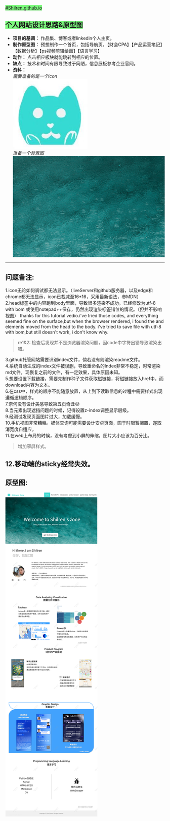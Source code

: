 <font style="background: rgb(124,250,125)"> [#Shilren.github.io ](https://shilren.github.io/)
## 个人网站设计思路&原型图 </font>
- **项目的基调：**
作品集、博客或者linkedin个人主页。
- **制作原型图：**
预想制作一个首页，包括导航页，【财会CPA】【产品运营笔记】【数据分析】【ps视频剪辑绘画】【语言学习】
- **动作：**
点击相应板块就能跳转到相应的位置。
- **缺点：**
技术和时间有限导致过于简陋，信息展板参考企业官网。
- **资料：**  
    *需要准备的是一个icon*  
    ![iconpic](picture/icon.jpg "shilren's zone")  
    *准备一个背景图*
    ![backgroundpic](./picture/bule%20water.jpeg)
---
## 问题备注:
1.icon无论如何调试都无法显示。（liveServer和github服务器，以及edge和chrome都无法显示，icon已裁减至16*16，采用最新语法，参MDN）  
2.head标签中的内容跑到body里面，导致很多渲染不成功。已经修改为utf-8 with bom 或使用notepad++保存，仍然出现渲染标签错位的情况。（但并不影响视图）  thanks for this tutorial vedio.i've tried those codes, and everything seemed fine on the surface,but when the browser rendered, i found the <link> and <meta>  elements moved from the head to the body. i've tried to save file with utf-8 with bom,but still doesn't work, i don't know why.     
> re1&2: 
> 检查后发现并不是浏览器渲染问题，因code中字符出错导致渲染出错。  
  
3.github托管网站需要识别index文件，倘若没有则渲染readme文件。  
4.系统自动生成的index文件被误删，导致重命名的Index非常不稳定，时常渲染md文件，现恢复之前的文件，有一定效果，具体原因未知。  
5.想要设置下载链接，需要先制作种子文件获取磁链接，将磁链接放入href中，而download内容为文本。  
6.在css中，样式的顺序不能随意放置，从上到下读取信息的过程中需要样式出现遵循逻辑顺序。  
7.奈何没有设计美感导致第五页奇丑😥  
8.当元素出现遮挡问题的时候，记得设置z-index调整显示层级。  
9.经测试发现页面图片过大，加载缓慢。  
10.手机视图非常糟糕。媒体查询可能需要设计安卓页面，囿于时限暂搁置，遂取消宽度自适应。  
11.在web上布局的时候，没有考虑到小屏的伸缩，图片大小应该为百分比。  
>增加窄屏样式。 
   
12.移动端的sticky经常失效。
---
## 原型图:
![prototype](picture/首页.png "prototype")
